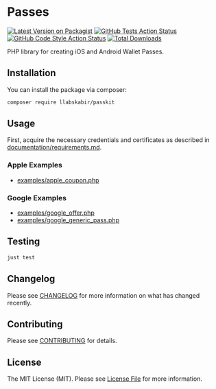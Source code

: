 # Passes

[![Latest Version on Packagist](https://img.shields.io/packagist/v/Luminouslabs/passes.svg?style=flat-square)](https://packagist.org/packages/Luminouslabs/passes)
[![GitHub Tests Action Status](https://img.shields.io/github/workflow/status/Luminouslabs/passes/run-tests?label=tests)](https://github.com/Luminouslabs/passes/actions?query=workflow%3Arun-tests+branch%3Amaster)
[![GitHub Code Style Action Status](https://img.shields.io/github/workflow/status/Luminouslabs/passes/lint?label=code%20style)](https://github.com/Luminouslabs/passes/actions?query=workflow%3Alint+branch%3Amaster)
[![Total Downloads](https://img.shields.io/packagist/dt/Luminouslabs/passes.svg?style=flat-square)](https://packagist.org/packages/Luminouslabs/passes)

PHP library for creating iOS and Android Wallet Passes.

## Installation

You can install the package via composer:

```bash
composer require llabskabir/passkit
```

## Usage

First, acquire the necessary credentials and certificates as described in [documentation/requirements.md](documentation/requirements.md).

### Apple Examples

- [examples/apple_coupon.php](examples/apple_coupon.php)

### Google Examples

- [examples/google_offer.php](examples/google_offer.php)
- [examples/google_generic_pass.php](examples/google_generic_pass.php)

## Testing

```bash
just test
```

## Changelog

Please see [CHANGELOG](CHANGELOG.md) for more information on what has changed recently.

## Contributing

Please see [CONTRIBUTING](.github/CONTRIBUTING.md) for details.

## License

The MIT License (MIT). Please see [License File](LICENSE.md) for more information.
